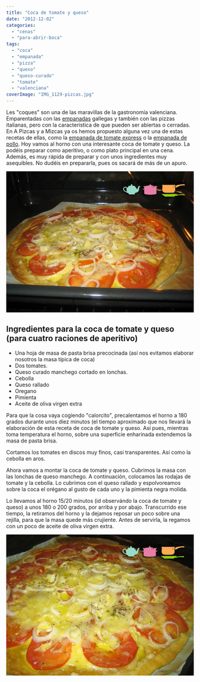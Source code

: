 ```yaml
---
title: "Coca de tomate y queso"
date: "2012-12-02"
categories:
  - "cenas"
  - "para-abrir-boca"
tags:
  - "coca"
  - "empanada"
  - "pizza"
  - "queso"
  - "queso-curado"
  - "tomate"
  - "valenciana"
coverImage: "IMG_1129-pizcas.jpg"
---
```


Les "coques" son una de las maravillas de la gastronomía valenciana. Emparentadas con las [empanadas](http://es.wikipedia.org/wiki/Empanada#Espa.C3.B1a) gallegas y también con las pizzas italianas, pero con la característica de que pueden ser abiertas o cerradas. En A Pizcas y a Mizcas ya os hemos propuesto alguna vez una de estas recetas de ellas, como la [empanada de tomate express](/coca-de-tomate-empanada-rapida/) o la [empanada de pollo](/empanada-de-pollo/). Hoy vamos al horno con una interesante coca de tomate y queso. La podéis preparar como aperitivo, o como plato principal en una cena. Además, es muy rápida de preparar y con unos ingredientes muy asequibles. No dudéis en prepararla, pues os sacará de más de un apuro.

![La coca de tomate y queso casi lista en el horno de Pizcas](images/IMG_1125-pizcas.jpg "coca de tomate y queso (pizcas)")

## Ingredientes para la coca de tomate y queso (para cuatro raciones de aperitivo)

- Una hoja de masa de pasta brisa precocinada (así nos evitamos elaborar nosotros la masa típica de coca)
- Dos tomates.
- Queso curado manchego cortado en lonchas.
- Cebolla
- Queso rallado
- Oregano
- Pimienta
- Aceite de oliva virgen extra

Para que la cosa vaya cogiendo "calorcito", precalentamos el horno a 180 grados durante unos diez minutos (el tiempo aproximado que nos llevará la elaboración de esta receta de coca de tomate y queso. Así pues, mientras toma temperatura el horno, sobre una superficie enharinada extendemos la masa de pasta brisa.

Cortamos los tomates en discos muy finos, casi transparentes. Así como la cebolla en aros.

Ahora vamos a montar la coca de tomate y queso. Cubrimos la masa con las lonchas de queso manchego. A continuación, colocamos las rodajas de tomate y la cebolla. Lo cubrimos con el queso rallado y espolvoreamos sobre la coca el orégano al gusto de cada uno y la pimienta negra molida.

Lo llevamos al horno 15/20 minutos (id observándo la coca de tomate y queso) a unos 180 o 200 grados, por arriba y por abajo. Transcurrido ese tiempo, la retiramos del horno y la dejamos reposar un poco sobre una rejilla, para que la masa quede más crujiente. Antes de servirla, la regamos con un poco de aceite de oliva virgen extra.

![¿A qué no podéis resistiros a la coca de tomate y queso?](images/IMG_1129-pizcas.jpg "coca de tomate y queso 2 (pizcas)")
